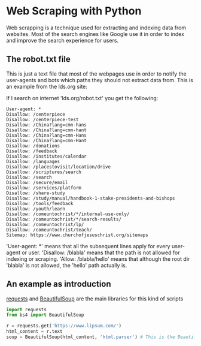 # Web Scraping with Python

Web scrapping is a technique used for extracting and indexing data from websites. Most of the search engines like Google use it in order to index and improve the search experience for users.

## The robot.txt file

This is just a text file that most of the webpages use in order to notify the user-agents and bots which paths they should not extract data from. This is an example from the lds.org site:

If I search on internet 'lds.org/robot.txt' you get the following:

```
User-agent: *
Disallow: /centerpiece
Disallow: /centerpiece-test
Disallow: /China?lang=cmn-hans
Disallow: /China?lang=cmn-hant
Disallow: /China?lang=cmn-Hans
Disallow: /China?lang=cmn-Hant
Disallow: /donations
Disallow: /feedback
Disallow: /institutes/calendar
Disallow: /languages
Disallow: /placestovisit/location/drive
Disallow: /scriptures/search
Disallow: /search
Disallow: /secure/email
Disallow: /services/platform
Disallow: /share-study
Disallow: /study/manual/handbook-1-stake-presidents-and-bishops
Disallow: /tools/feedback
Disallow: /youth/learn
Disallow: /comeuntochrist/*/internal-use-only/
Disallow: /comeuntochrist/*/search-results/
Disallow: /comeuntochrist/lp/
Disallow: /comeuntochrist/teach/
Sitemap: https://www.churchofjesuschrist.org/sitemaps
```

'User-agent: \*' means that all the subsequent lines apply for every user-agent or user.
'Disallow: /blabla' means that the path is not allowed for indexing or scraping. 
'Allow: /blabla/hello' means that although the root dir 'blabla' is not allowed, the 'hello' path actually is.


## An example as introduction

[requests](#) and [BeautifulSoup](#) are the main libraries for this kind of scripts

```python
import requests
from bs4 import BeautifulSoup

r = requests.get('https://www.lipsum.com/')
html_content = r.text
soup = BeautifulSoup(html_content, 'html.parser') # This is the Beautiful object necessary to parse all the data
```


